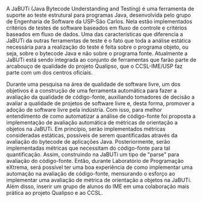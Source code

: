 A JaBUTi  (Java Bytecode Understanding and Testing) é uma ferramenta de suporte ao teste estrutural para programas Java, desenvolvida pelo grupo de Engenharia de Software da USP-São Carlos. Nela estão implementados critérios de testes de software baseados em fluxo de controle e critérios baseados em fluxo de dados. Uma das características que diferencia a JaBUTi da outras ferramentas de teste é o fato que toda a análise estática necessária para a realização do teste é feita sobre o programa objeto, ou seja, sobre o bytecode Java e não sobre o programa fonte. Atualmente a JaBUTi está sendo integrada ao conjunto de ferramentas que farão parte de arcabouço de qualidade do projeto Qualipso, que o CCSL-IME/USP faz parte com um dos centros oficiais.

Durante uma pesquisa na área de qualidade de software livre, um dos objetivos é a construção de uma ferramenta automática para fazer a avaliação da qualidade de código-fonte, auxiliando tomadores de decisão a avaliar a qualidade de projetos de software livre e, desta forma, promover a adoção de software livre pela indústria. Com isso, para melhor entendimento de como automatizar a análise de código-fonte foi proposta a  implementação de avaliação automática de métricas de orientação a objetos na JaBUTi.  Em princípio, serão implementados métricas consideradas estáticas, possíveis de serem quantificadas através da avaliação do bytecode de aplicações Java. Posteriormente, serão implementadas métricas que necessitam do código-fonte para tal quantificação. Assim, construindo na JaBUTi um tipo de "parse" para avaliação do código-fonte. Então, durante Laboratório de Programação eXtrema, será possível ter uma boa experiência de como implementar uma automação na avaliação de código-fonte, mensurando o esforço ao implementar uma avaliação de métrica de orientação a objetos na  JaBUTi. Além disso, inserir um grupo de alunos do IME em uma colaboração mais prática ao projeto Qualipso e ao CCSL.